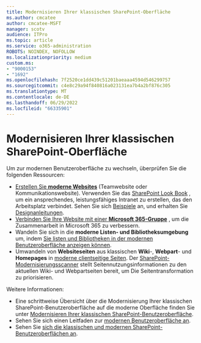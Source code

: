 ```yaml
---
title: Modernisieren Ihrer klassischen SharePoint-Oberfläche
ms.author: cmcatee
author: cmcatee-MSFT
manager: scotv
audience: ITPro
ms.topic: article
ms.service: o365-administration
ROBOTS: NOINDEX, NOFOLLOW
ms.localizationpriority: medium
custom.ms:
- "9000153"
- "1692"
ms.openlocfilehash: 7f2520ce1dd439c51201baeaaa4594d546299757
ms.sourcegitcommit: c4e8c29a94f840816a023131ea7b4a2bf876c305
ms.translationtype: MT
ms.contentlocale: de-DE
ms.lasthandoff: 06/29/2022
ms.locfileid: "66335901"
---
```

# <a name="modernize-your-classic-sharepoint-experience"></a>Modernisieren Ihrer klassischen SharePoint-Oberfläche

Um zur modernen Benutzeroberfläche zu wechseln, überprüfen Sie die folgenden Ressourcen:

- [Erstellen Sie **moderne Websites**](https://support.office.com/article/create-a-team-site-in-sharepoint-ef10c1e7-15f3-42a3-98aa-b5972711777d) (Teamwebsite oder Kommunikationswebsite). Verwenden Sie das [SharePoint Look Book](https://lookbook.microsoft.com/assets/SharePoint_lookbook_2019.pdf) , um ein ansprechendes, leistungsfähiges Intranet zu erstellen, das den Arbeitsplatz verbindet. Sehen Sie sich [Beispiele](https://lookbook.microsoft.com/) an, und erhalten Sie [Designanleitungen](https://spdesign.azurewebsites.net/).
- [Verbinden Sie Ihre Website mit einer **Microsoft 365-Gruppe**](https://docs.microsoft.com/sharepoint/dev/transform/modernize-connect-to-office365-group) , um die Zusammenarbeit in Microsoft 365 zu verbessern.
- Wandeln Sie sich in die **moderne Listen- und Bibliotheksumgebung** um, indem [Sie listen und Bibliotheken in der modernen Benutzeroberfläche anzeigen können](https://docs.microsoft.com/sharepoint/dev/transform/modernize-userinterface-lists-and-libraries).
- Umwandeln von **Websiteseiten** aus klassischen **Wiki**-, **Webpart**- und **Homepages** in [moderne clientseitige Seiten](https://docs.microsoft.com/sharepoint/dev/transform/modernize-userinterface-site-pages). Der [SharePoint-Modernisierungsscanner](https://docs.microsoft.com/sharepoint/dev/transform/modernize-scanner) stellt Seitennutzungsinformationen zu den aktuellen Wiki- und Webpartseiten bereit, um Die Seitentransformation zu priorisieren.

Weitere Informationen:

- Eine schrittweise Übersicht über die Modernisierung Ihrer klassischen SharePoint-Benutzeroberfläche auf die moderne Oberfläche finden Sie unter [Modernisieren Ihrer klassischen SharePoint-Benutzeroberfläche](https://docs.microsoft.com/sharepoint/dev/transform/modernize-classic-sites).
- Sehen Sie sich einen Leitfaden zur [modernen Benutzeroberfläche an](https://docs.microsoft.com/sharepoint/guide-to-sharepoint-modern-experience).
- Sehen Sie [sich die klassischen und modernen SharePoint-Benutzeroberflächen an](https://support.office.com/article/sharepoint-classic-and-modern-experiences-5725c103-505d-4a6e-9350-300d3ec7d73f).
